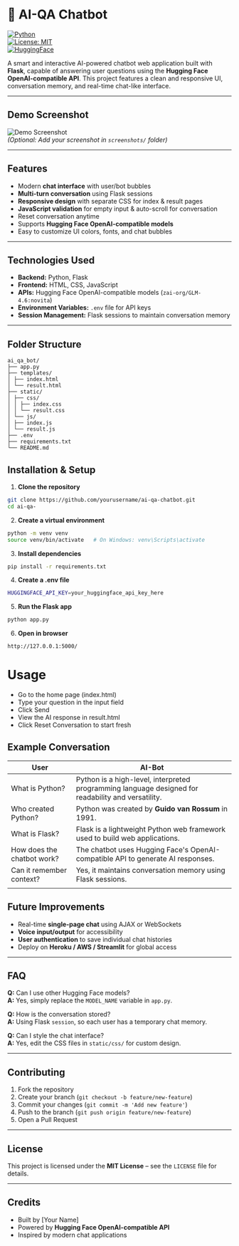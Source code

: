 # 🤖 AI-QA Chatbot

[![Python](https://img.shields.io/badge/python-3.10+-blue.svg)](https://www.python.org/)  
[![License: MIT](https://img.shields.io/badge/License-MIT-yellow.svg)](LICENSE)  
[![HuggingFace](https://img.shields.io/badge/HuggingFace-API-orange.svg)](https://huggingfaceco/)

A smart and interactive AI-powered chatbot web application built with **Flask**, capable of answering user questions using the **Hugging Face OpenAI-compatible API**. This project features a clean and responsive UI, conversation memory, and real-time chat-like interface.

---

## **Demo Screenshot**
![Demo Screenshot](screenshots/demo.png)  
*(Optional: Add your screenshot in `screenshots/` folder)*

---

## **Features**
- Modern **chat interface** with user/bot bubbles  
- **Multi-turn conversation** using Flask sessions  
- **Responsive design** with separate CSS for index & result pages  
- **JavaScript validation** for empty input & auto-scroll for conversation  
- Reset conversation anytime  
- Supports **Hugging Face OpenAI-compatible models**  
- Easy to customize UI colors, fonts, and chat bubbles
---

## **Technologies Used**
- **Backend:** Python, Flask
- **Frontend:** HTML, CSS, JavaScript
- **APIs:** Hugging Face OpenAI-compatible models (`zai-org/GLM-4.6:novita`)
- **Environment Variables:** `.env` file for API keys
- **Session Management:** Flask sessions to maintain conversation memory

---

## **Folder Structure**
```
ai_qa_bot/
├── app.py
├── templates/
│ ├── index.html
│ └── result.html
├── static/
│ ├── css/
│ │ ├── index.css
│ │ └── result.css
│ └── js/
│ ├── index.js
│ └── result.js
├── .env
├── requirements.txt
└── README.md
```

## **Installation & Setup**

1. **Clone the repository**
```bash
git clone https://github.com/yourusername/ai-qa-chatbot.git
cd ai-qa-
```

2. **Create a virtual environment**
```bash
python -m venv venv
source venv/bin/activate   # On Windows: venv\Scripts\activate
```

3. **Install dependencies**
```bash
pip install -r requirements.txt
```

4. **Create a .env file**
```bash
HUGGINGFACE_API_KEY=your_huggingface_api_key_here
```

5. **Run the Flask app**
```bash
python app.py
```

6. **Open in browser**
```bash
http://127.0.0.1:5000/
```

# Usage
- Go to the home page (index.html)
- Type your question in the input field
- Click Send
- View the AI response in result.html
- Click Reset Conversation to start fresh

## Example Conversation

| User                     | AI-Bot                                                                 |
|--------------------------|------------------------------------------------------------------------|
| What is Python?          | Python is a high-level, interpreted programming language designed for readability and versatility. |
| Who created Python?      | Python was created by **Guido van Rossum** in 1991.                   |
| What is Flask?           | Flask is a lightweight Python web framework used to build web applications. |
| How does the chatbot work?| The chatbot uses Hugging Face's OpenAI-compatible API to generate AI responses. |
| Can it remember context? | Yes, it maintains conversation memory using Flask sessions.            |
                  |

## Future Improvements
- Real-time **single-page chat** using AJAX or WebSockets
- **Voice input/output** for accessibility
- **User authentication** to save individual chat histories
- Deploy on **Heroku / AWS / Streamlit** for global access

---

## FAQ

**Q:** Can I use other Hugging Face models?  
**A:** Yes, simply replace the `MODEL_NAME` variable in `app.py`.

**Q:** How is the conversation stored?  
**A:** Using Flask `session`, so each user has a temporary chat memory.

**Q:** Can I style the chat interface?  
**A:** Yes, edit the CSS files in `static/css/` for custom design.

---

## Contributing
1. Fork the repository  
2. Create your branch (`git checkout -b feature/new-feature`)  
3. Commit your changes (`git commit -m 'Add new feature'`)  
4. Push to the branch (`git push origin feature/new-feature`)  
5. Open a Pull Request

---

## License
This project is licensed under the **MIT License** – see the `LICENSE` file for details.

---

## Credits
- Built by [Your Name]  
- Powered by **Hugging Face OpenAI-compatible API**  
- Inspired by modern chat applications




